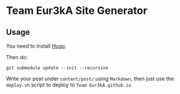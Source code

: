 # Team Eur3kA Site Generator

## Usage
You need to install [Hugo](https://gohugo.io/getting-started/installing/).

Then do:

```
git submodule update --init --recursive
```

Write your post under `content/post/` using `Markdown`, then just use the `deploy.sh` script to deploy to `Team-Eur3kA.github.io`
